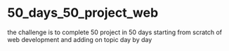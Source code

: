 # 50_days_50_project_web
the challenge is to complete 50 project in 50 days starting from scratch of web development and adding on topic day by day 
